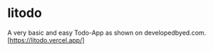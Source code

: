 # litodo

A very basic and easy Todo-App as shown on developedbyed.com.
[https://litodo.vercel.app/]
